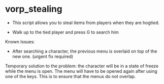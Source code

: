 # vorp_stealing

- This script allows you to steal items from players when they are hogtied.

- Walk up to the tied player and press G to search him

Known Issues: 
 - After searching a character, the previous menu is overlaid on top of the new one. (urgent fix required)
 
  Temporary solution to the problem: the character will be in a state of freeze while the menu is open. The menu will have to be opened again after using one of the keys. This is to ensure that the menus do not overlap.
